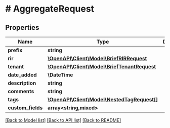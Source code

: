 # # AggregateRequest

## Properties

Name | Type | Description | Notes
------------ | ------------- | ------------- | -------------
**prefix** | **string** |  |
**rir** | [**\OpenAPI\Client\Model\BriefRIRRequest**](BriefRIRRequest.md) |  |
**tenant** | [**\OpenAPI\Client\Model\BriefTenantRequest**](BriefTenantRequest.md) |  | [optional]
**date_added** | **\DateTime** |  | [optional]
**description** | **string** |  | [optional]
**comments** | **string** |  | [optional]
**tags** | [**\OpenAPI\Client\Model\NestedTagRequest[]**](NestedTagRequest.md) |  | [optional]
**custom_fields** | **array<string,mixed>** |  | [optional]

[[Back to Model list]](../../README.md#models) [[Back to API list]](../../README.md#endpoints) [[Back to README]](../../README.md)
